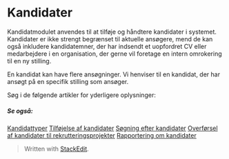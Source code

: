 # Kandidater

Kandidatmodulet anvendes til at tilføje og håndtere kandidater i systemet. Kandidater er ikke strengt begrænset til aktuelle ansøgere, mend de kan også inkludere kandidatemner, der har indsendt et uopfordret CV eller medarbejdere i en organisation, der gerne vil foretage en intern omrokering til en ny stilling.

En kandidat kan have flere ansøgninger. Vi henviser til en kandidat, der har ansøgt på en specifik stilling som ansøger.

Søg i de følgende artikler for yderligere oplysninger:

##### Se også:
[Kandidattyper](candidate_types.htm)
[Tilføjelse af kandidater](adding_candidates.htm)
[Søgning efter kandidater](searching_for_candidates.htm)
[Overførsel af kandidater til rekrutteringsprojekter](transferring_candidates_to_vacancies.htm)
[Rapportering om kandidater](reporting_on_candidates.htm)


> Written with [StackEdit](https://stackedit.io/).
<!--stackedit_data:
eyJoaXN0b3J5IjpbLTE5ODY3Mzc1ODNdfQ==
-->
